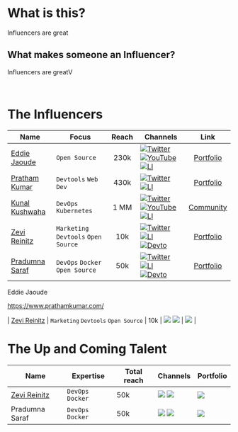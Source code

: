 # What is this?

Influencers are great

## What makes someone an Influencer?

Influencers are greatV



<br>

# The Influencers

| Name | Focus | Reach | Channels | Link |
| --------------- | ---------- | :-------: | ---------- | :-------: |
| [Eddie Jaoude](https://github.com/eddiejaoude) | `Open Source` | 230k | [![Twitter](https://img.shields.io/twitter/url/https/twitter.com/cloudposse.svg?style=social&label=@eddiejaoude)](https://twitter.com/eddiejaoude) [![YouTube](https://img.shields.io/badge/YouTube-FF0000?style=for-the-badge&logo=youtube&logoColor=white)](https://www.youtube.com/eddiejaoude) [![LI](https://img.shields.io/badge/LinkedIn-0077B5?style=for-the-badge&logo=linkedin&logoColor=white)](linkedin.com/in/eddiejaoude/) | [Portfolio](https://www.eddiejaoude.io/) |
| [Pratham Kumar](https://github.com/prathamkumar14) | `Devtools` `Web Dev` | 430k | [![Twitter](https://img.shields.io/twitter/url/https/twitter.com/cloudposse.svg?style=social&label=@prathkum)](https://twitter.com/prathkum) [![LI](https://img.shields.io/badge/LinkedIn-0077B5?style=for-the-badge&logo=linkedin&logoColor=white)](linkedin.com/in/prathkum) | [Portfolio](https://www.prathamkumar.com/) |
| [Kunal Kushwaha](https://github.com/kunal-kushwaha) | `DevOps` `Kubernetes` | 1 MM | [![Twitter](https://img.shields.io/twitter/url/https/twitter.com/cloudposse.svg?style=social&label=@kunalstwt)](https://twitter.com/kunalstwt) [![YouTube](https://img.shields.io/badge/YouTube-FF0000?style=for-the-badge&logo=youtube&logoColor=white)](https://www.youtube.com/c/kunalkushwaha) [![LI](https://img.shields.io/badge/LinkedIn-0077B5?style=for-the-badge&logo=linkedin&logoColor=white)](linkedin.com/in/kunal-kushwaha) | [Community](https://wemakedevs.org/) |
| [Zevi Reinitz](https://github.com/zevireinitz) | `Marketing` `Devtools` `Open Source` | 10k | [![Twitter](https://img.shields.io/twitter/url/https/twitter.com/cloudposse.svg?style=social&label=@zevireinitz)](https://twitter.com/zevireinitz) [![LI](https://img.shields.io/badge/LinkedIn-0077B5?style=for-the-badge&logo=linkedin&logoColor=white)](https://www.linkedin.com/in/zevi/) [![Devto](https://img.shields.io/badge/dev.to-0A0A0A?style=for-the-badge&logo=devdotto)](https://dev.to/zevir) | [Portfolio](https://zevi.super.site/) |
| [Pradumna Saraf](https://github.com/Pradumnasaraf) | `DevOps` `Docker` `Open Source` | 50k | [![Twitter](https://img.shields.io/twitter/url/https/twitter.com/cloudposse.svg?style=social&label=@pradumnasaraf)](https://twitter.com/pradumnasaraf) [![LI](https://img.shields.io/badge/LinkedIn-0077B5?style=for-the-badge&logo=linkedin&logoColor=white)](https://www.linkedin.com/in/pradumnasaraf/) [![Devto](https://img.shields.io/badge/dev.to-0A0A0A?style=for-the-badge&logo=devdotto)](https://dev.to/pradumnasaraf) | [Portfolio](https://pradumnasaraf.dev/) |


Eddie Jaoude

https://www.prathamkumar.com/


| [Zevi Reinitz](https://github.com/zevireinitz) | `Marketing` `Devtools` `Open Source` | 10k | [![](https://img.shields.io/badge/LinkedIn-0077B5?style=for-the-badge&logo=linkedin&logoColor=white)](https://www.linkedin.com/in/zevi/) ![](https://img.shields.io/badge/YouTube-FF0000?style=for-the-badge&logo=youtube&logoColor=white) | ![](https://img.shields.io/badge/website-000000?style=for-the-badge&logo=About.me&logoColor=white) |
<br>

# The Up and Coming Talent

| Name | Expertise | Total reach | Channels | Portfolio |
| --------------- | ---------- | ------- | ---------- | ------- |
| [Zevi Reinitz](https://github.com/zevireinitz) | `DevOps` `Docker` | 50k | ![](https://img.shields.io/badge/LinkedIn-0077B5?style=for-the-badge&logo=linkedin&logoColor=white) ![](https://img.shields.io/badge/YouTube-FF0000?style=for-the-badge&logo=youtube&logoColor=white) | ![](https://img.shields.io/badge/website-000000?style=for-the-badge&logo=About.me&logoColor=white) |
| Pradumna Saraf | `DevOps` `Docker` | 50k | ![](https://img.shields.io/badge/LinkedIn-0077B5?style=for-the-badge&logo=linkedin&logoColor=white) ![](https://img.shields.io/badge/YouTube-FF0000?style=for-the-badge&logo=youtube&logoColor=white) | ![](https://img.shields.io/badge/website-000000?style=for-the-badge&logo=About.me&logoColor=white) |
